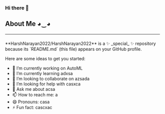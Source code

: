 ### Hi there 👋

<div class="heading">
                <h2>About Me ◕‿◕<hr></h2>
</div>
**HarshNarayan2022/HarshNarayan2022** is a ✨ _special_ ✨ repository because its `README.md` (this file) appears on your GitHub profile.

Here are some ideas to get you started:

- 🔭 I’m currently working on  AutoML
- 🌱 I’m currently learning  adxsa
- 👯 I’m looking to collaborate on azsada
- 🤔 I’m looking for help with casxca
- 💬 Ask me about acsa
- 📫 How to reach me: a
- 😄 Pronouns: casa
- ⚡ Fun fact: cascxac
>
